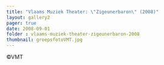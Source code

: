 ```yaml
---
title: "Vlaams Muziek Theater: \"Zigeunerbaron\" (2008)"
layout: gallery2 
pager: true
date: 2008-09-01
folder : vlaams-muziek-theater-zigeunerbaron-2008
thumbnail: groepsfotoVMT.jpg
---
```

©VMT
